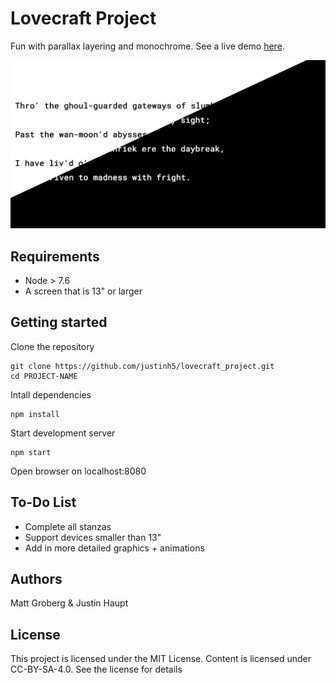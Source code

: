 # Lovecraft Project

Fun with parallax layering and monochrome.
See a live demo [here](https://stoic-kare-39f1b8.netlify.com/).

![preview](preview.png)


## Requirements

* Node > 7.6
* A screen that is 13" or larger

## Getting started

Clone the repository
```
git clone https://github.com/justinh5/lovecraft_project.git
cd PROJECT-NAME
```
Intall dependencies
```
npm install
```

Start development server
```
npm start
```
Open browser on localhost:8080


## To-Do List

* Complete all stanzas
* Support devices smaller than 13"
* Add in more detailed graphics + animations

## Authors

Matt Groberg & Justin Haupt


## License

This project is licensed under the MIT License. Content is licensed under CC-BY-SA-4.0. See the license for details
